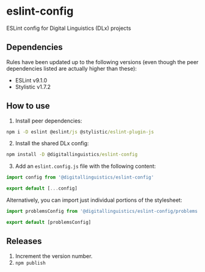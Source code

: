 # eslint-config

ESLint config for Digital Linguistics (DLx) projects

## Dependencies

Rules have been updated up to the following versions (even though the peer dependencies listed are actually higher than these):

- ESLint v9.1.0
- Stylistic v1.7.2

## How to use

1. Install peer dependencies:

```cmd
npm i -D eslint @eslint/js @stylistic/eslint-plugin-js
```

2. Install the shared DLx config:

```cmd
npm install -D @digitallinguistics/eslint-config
```

3. Add an `eslint.config.js` file with the following content:

```js
import config from '@digitallinguistics/eslint-config'

export default [...config]
```

Alternatively, you can import just individual portions of the stylesheet:

```js
import problemsConfig from '@digitallinguistics/eslint-config/problems.js'

export default [problemsConfig]
```

## Releases

1. Increment the version number.
2. `npm publish`
